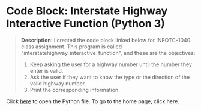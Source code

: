 # Code Block: Interstate Highway Interactive Function (Python 3)  

> **Description**: I created the code block linked below for INFOTC-1040 class assignment. This program is called "interstatehighway_interactive_function", and these are the objectives:  
> 1. Keep asking the user for a highway number until the number they enter is valid.  
> 2. Ask the user if they want to know the type or the direction of the valid highway number.  
> 3. Print the corresponding information.  

Click [here](https://github.com/kevinkee99/Kevin-s-Repository-V.2/blob/fd62112d897d3f682bd9c909824f36323175b131/interstatehighway_interactive_function.py) to open the Python file.
To go to the home page, click here.
